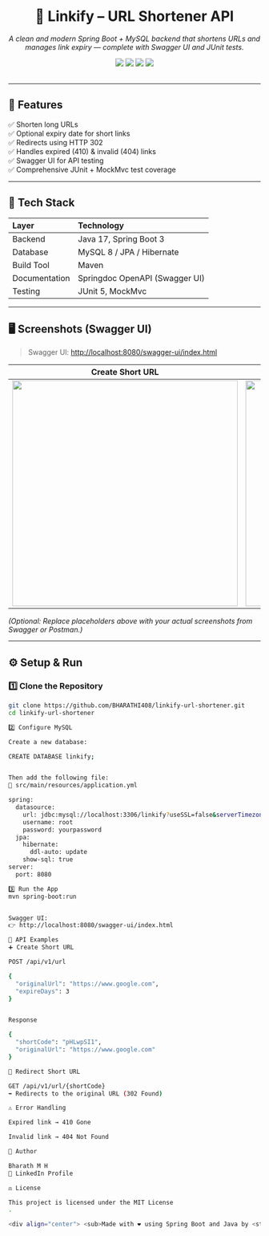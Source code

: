 <div align="center">
  <h1>🔗 Linkify – URL Shortener API</h1>
  <p>
    <em>A clean and modern Spring Boot + MySQL backend that shortens URLs and manages link expiry — complete with Swagger UI and JUnit tests.</em>
  </p>

  <img src="https://img.shields.io/badge/Java-17-blue?style=for-the-badge"/>
  <img src="https://img.shields.io/badge/Spring%20Boot-3.0-green?style=for-the-badge"/>
  <img src="https://img.shields.io/badge/MySQL-Database-orange?style=for-the-badge"/>
  <img src="https://img.shields.io/badge/License-MIT-lightgrey?style=for-the-badge"/>
  <br/><br/>
</div>

---

## 🚀 Features
✅ Shorten long URLs  
✅ Optional expiry date for short links  
✅ Redirects using HTTP 302  
✅ Handles expired (410) & invalid (404) links  
✅ Swagger UI for API testing  
✅ Comprehensive JUnit + MockMvc test coverage

---

## 🧰 Tech Stack

| Layer | Technology |
|:------|:------------|
| Backend | Java 17, Spring Boot 3 |
| Database | MySQL 8 / JPA / Hibernate |
| Build Tool | Maven |
| Documentation | Springdoc OpenAPI (Swagger UI) |
| Testing | JUnit 5, MockMvc |

---

## 🖥️ Screenshots (Swagger UI)

> Swagger UI: [http://localhost:8080/swagger-ui/index.html](http://localhost:8080/swagger-ui/index.html)

| Create Short URL | Redirect URL |
|:--:|:--:|
| <img src="https://user-images.githubusercontent.com/0000000/placeholder1.png" width="450"/> | <img src="https://user-images.githubusercontent.com/0000000/placeholder2.png" width="450"/> |

*(Optional: Replace placeholders above with your actual screenshots from Swagger or Postman.)*

---

## ⚙️ Setup & Run

### 1️⃣ Clone the Repository
```bash
git clone https://github.com/BHARATHI408/linkify-url-shortener.git
cd linkify-url-shortener

2️⃣ Configure MySQL

Create a new database:

CREATE DATABASE linkify;


Then add the following file:
📁 src/main/resources/application.yml

spring:
  datasource:
    url: jdbc:mysql://localhost:3306/linkify?useSSL=false&serverTimezone=UTC
    username: root
    password: yourpassword
  jpa:
    hibernate:
      ddl-auto: update
    show-sql: true
server:
  port: 8080

3️⃣ Run the App
mvn spring-boot:run


Swagger UI:
👉 http://localhost:8080/swagger-ui/index.html

🧪 API Examples
➕ Create Short URL

POST /api/v1/url

{
  "originalUrl": "https://www.google.com",
  "expireDays": 3
}


Response

{
  "shortCode": "pHLwpSI1",
  "originalUrl": "https://www.google.com"
}

🔁 Redirect Short URL

GET /api/v1/url/{shortCode}
➡️ Redirects to the original URL (302 Found)

⚠️ Error Handling

Expired link → 410 Gone

Invalid link → 404 Not Found

🧠 Author

Bharath M H
💼 LinkedIn Profile

⚖️ License

This project is licensed under the MIT License
.

<div align="center"> <sub>Made with ❤️ using Spring Boot and Java by <strong>Bharath M H</strong></sub> </div> ```